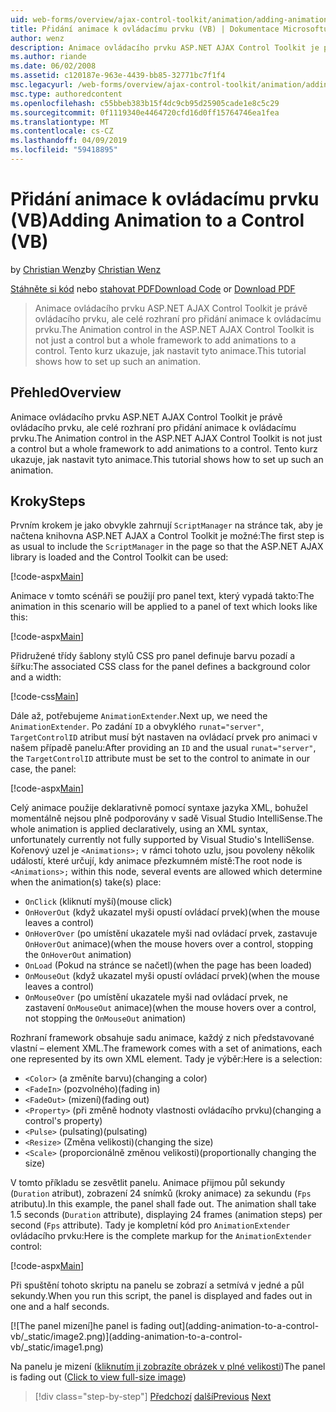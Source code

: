 ```yaml
---
uid: web-forms/overview/ajax-control-toolkit/animation/adding-animation-to-a-control-vb
title: Přidání animace k ovládacímu prvku (VB) | Dokumentace Microsoftu
author: wenz
description: Animace ovládacího prvku ASP.NET AJAX Control Toolkit je právě ovládacího prvku, ale celé rozhraní pro přidání animace k ovládacímu prvku. Tento kurz ukazuje, jak...
ms.author: riande
ms.date: 06/02/2008
ms.assetid: c120187e-963e-4439-bb85-32771bc7f1f4
msc.legacyurl: /web-forms/overview/ajax-control-toolkit/animation/adding-animation-to-a-control-vb
msc.type: authoredcontent
ms.openlocfilehash: c55bbeb383b15f4dc9cb95d25905cade1e8c5c29
ms.sourcegitcommit: 0f1119340e4464720cfd16d0ff15764746ea1fea
ms.translationtype: MT
ms.contentlocale: cs-CZ
ms.lasthandoff: 04/09/2019
ms.locfileid: "59418895"
---
```

# <a name="adding-animation-to-a-control-vb"></a><span data-ttu-id="8835d-104">Přidání animace k ovládacímu prvku (VB)</span><span class="sxs-lookup"><span data-stu-id="8835d-104">Adding Animation to a Control (VB)</span></span>

<span data-ttu-id="8835d-105">by [Christian Wenz](https://github.com/wenz)</span><span class="sxs-lookup"><span data-stu-id="8835d-105">by [Christian Wenz](https://github.com/wenz)</span></span>

<span data-ttu-id="8835d-106">[Stáhněte si kód](http://download.microsoft.com/download/f/9/a/f9a26acd-8df4-4484-8a18-199e4598f411/Animation1.vb.zip) nebo [stahovat PDF](http://download.microsoft.com/download/6/7/1/6718d452-ff89-4d3f-a90e-c74ec2d636a3/animation1VB.pdf)</span><span class="sxs-lookup"><span data-stu-id="8835d-106">[Download Code](http://download.microsoft.com/download/f/9/a/f9a26acd-8df4-4484-8a18-199e4598f411/Animation1.vb.zip) or [Download PDF](http://download.microsoft.com/download/6/7/1/6718d452-ff89-4d3f-a90e-c74ec2d636a3/animation1VB.pdf)</span></span>

> <span data-ttu-id="8835d-107">Animace ovládacího prvku ASP.NET AJAX Control Toolkit je právě ovládacího prvku, ale celé rozhraní pro přidání animace k ovládacímu prvku.</span><span class="sxs-lookup"><span data-stu-id="8835d-107">The Animation control in the ASP.NET AJAX Control Toolkit is not just a control but a whole framework to add animations to a control.</span></span> <span data-ttu-id="8835d-108">Tento kurz ukazuje, jak nastavit tyto animace.</span><span class="sxs-lookup"><span data-stu-id="8835d-108">This tutorial shows how to set up such an animation.</span></span>


## <a name="overview"></a><span data-ttu-id="8835d-109">Přehled</span><span class="sxs-lookup"><span data-stu-id="8835d-109">Overview</span></span>

<span data-ttu-id="8835d-110">Animace ovládacího prvku ASP.NET AJAX Control Toolkit je právě ovládacího prvku, ale celé rozhraní pro přidání animace k ovládacímu prvku.</span><span class="sxs-lookup"><span data-stu-id="8835d-110">The Animation control in the ASP.NET AJAX Control Toolkit is not just a control but a whole framework to add animations to a control.</span></span> <span data-ttu-id="8835d-111">Tento kurz ukazuje, jak nastavit tyto animace.</span><span class="sxs-lookup"><span data-stu-id="8835d-111">This tutorial shows how to set up such an animation.</span></span>

## <a name="steps"></a><span data-ttu-id="8835d-112">Kroky</span><span class="sxs-lookup"><span data-stu-id="8835d-112">Steps</span></span>

<span data-ttu-id="8835d-113">Prvním krokem je jako obvykle zahrnují `ScriptManager` na stránce tak, aby je načtena knihovna ASP.NET AJAX a Control Toolkit je možné:</span><span class="sxs-lookup"><span data-stu-id="8835d-113">The first step is as usual to include the `ScriptManager` in the page so that the ASP.NET AJAX library is loaded and the Control Toolkit can be used:</span></span>

[!code-aspx[Main](adding-animation-to-a-control-vb/samples/sample1.aspx)]

<span data-ttu-id="8835d-114">Animace v tomto scénáři se použijí pro panel text, který vypadá takto:</span><span class="sxs-lookup"><span data-stu-id="8835d-114">The animation in this scenario will be applied to a panel of text which looks like this:</span></span>

[!code-aspx[Main](adding-animation-to-a-control-vb/samples/sample2.aspx)]

<span data-ttu-id="8835d-115">Přidružené třídy šablony stylů CSS pro panel definuje barvu pozadí a šířku:</span><span class="sxs-lookup"><span data-stu-id="8835d-115">The associated CSS class for the panel defines a background color and a width:</span></span>

[!code-css[Main](adding-animation-to-a-control-vb/samples/sample3.css)]

<span data-ttu-id="8835d-116">Dále až, potřebujeme `AnimationExtender`.</span><span class="sxs-lookup"><span data-stu-id="8835d-116">Next up, we need the `AnimationExtender`.</span></span> <span data-ttu-id="8835d-117">Po zadání `ID` a obvyklého `runat="server"`, `TargetControlID` atribut musí být nastaven na ovládací prvek pro animaci v našem případě panelu:</span><span class="sxs-lookup"><span data-stu-id="8835d-117">After providing an `ID` and the usual `runat="server"`, the `TargetControlID` attribute must be set to the control to animate in our case, the panel:</span></span>

[!code-aspx[Main](adding-animation-to-a-control-vb/samples/sample4.aspx)]

<span data-ttu-id="8835d-118">Celý animace použije deklarativně pomocí syntaxe jazyka XML, bohužel momentálně nejsou plně podporovány v sadě Visual Studio IntelliSense.</span><span class="sxs-lookup"><span data-stu-id="8835d-118">The whole animation is applied declaratively, using an XML syntax, unfortunately currently not fully supported by Visual Studio's IntelliSense.</span></span> <span data-ttu-id="8835d-119">Kořenový uzel je `<Animations>;` v rámci tohoto uzlu, jsou povoleny několik událostí, které určují, kdy animace přezkumném místě:</span><span class="sxs-lookup"><span data-stu-id="8835d-119">The root node is `<Animations>;` within this node, several events are allowed which determine when the animation(s) take(s) place:</span></span>

- `OnClick` <span data-ttu-id="8835d-120">(kliknutí myší)</span><span class="sxs-lookup"><span data-stu-id="8835d-120">(mouse click)</span></span>
- `OnHoverOut` <span data-ttu-id="8835d-121">(když ukazatel myši opustí ovládací prvek)</span><span class="sxs-lookup"><span data-stu-id="8835d-121">(when the mouse leaves a control)</span></span>
- `OnHoverOver` <span data-ttu-id="8835d-122">(po umístění ukazatele myši nad ovládací prvek, zastavuje `OnHoverOut` animace)</span><span class="sxs-lookup"><span data-stu-id="8835d-122">(when the mouse hovers over a control, stopping the `OnHoverOut` animation)</span></span>
- `OnLoad` <span data-ttu-id="8835d-123">(Pokud na stránce se načetl)</span><span class="sxs-lookup"><span data-stu-id="8835d-123">(when the page has been loaded)</span></span>
- `OnMouseOut` <span data-ttu-id="8835d-124">(když ukazatel myši opustí ovládací prvek)</span><span class="sxs-lookup"><span data-stu-id="8835d-124">(when the mouse leaves a control)</span></span>
- `OnMouseOver` <span data-ttu-id="8835d-125">(po umístění ukazatele myši nad ovládací prvek, ne zastavení `OnMouseOut` animace)</span><span class="sxs-lookup"><span data-stu-id="8835d-125">(when the mouse hovers over a control, not stopping the `OnMouseOut` animation)</span></span>

<span data-ttu-id="8835d-126">Rozhraní framework obsahuje sadu animace, každý z nich představované vlastní – element XML.</span><span class="sxs-lookup"><span data-stu-id="8835d-126">The framework comes with a set of animations, each one represented by its own XML element.</span></span> <span data-ttu-id="8835d-127">Tady je výběr:</span><span class="sxs-lookup"><span data-stu-id="8835d-127">Here is a selection:</span></span>

- `<Color>` <span data-ttu-id="8835d-128">(a změníte barvu)</span><span class="sxs-lookup"><span data-stu-id="8835d-128">(changing a color)</span></span>
- `<FadeIn>` <span data-ttu-id="8835d-129">(pozvolného)</span><span class="sxs-lookup"><span data-stu-id="8835d-129">(fading in)</span></span>
- `<FadeOut>` <span data-ttu-id="8835d-130">(mizení)</span><span class="sxs-lookup"><span data-stu-id="8835d-130">(fading out)</span></span>
- `<Property>` <span data-ttu-id="8835d-131">(při změně hodnoty vlastnosti ovládacího prvku)</span><span class="sxs-lookup"><span data-stu-id="8835d-131">(changing a control's property)</span></span>
- `<Pulse>` <span data-ttu-id="8835d-132">(pulsating)</span><span class="sxs-lookup"><span data-stu-id="8835d-132">(pulsating)</span></span>
- `<Resize>` <span data-ttu-id="8835d-133">(Změna velikosti)</span><span class="sxs-lookup"><span data-stu-id="8835d-133">(changing the size)</span></span>
- `<Scale>` <span data-ttu-id="8835d-134">(proporcionálně změnou velikosti)</span><span class="sxs-lookup"><span data-stu-id="8835d-134">(proportionally changing the size)</span></span>

<span data-ttu-id="8835d-135">V tomto příkladu se zesvětlit panelu. Animace přijmou půl sekundy (`Duration` atribut), zobrazení 24 snímků (kroky animace) za sekundu (`Fps` atributu).</span><span class="sxs-lookup"><span data-stu-id="8835d-135">In this example, the panel shall fade out. The animation shall take 1.5 seconds (`Duration` attribute), displaying 24 frames (animation steps) per second (`Fps` attribute).</span></span> <span data-ttu-id="8835d-136">Tady je kompletní kód pro `AnimationExtender` ovládacího prvku:</span><span class="sxs-lookup"><span data-stu-id="8835d-136">Here is the complete markup for the `AnimationExtender` control:</span></span>

[!code-aspx[Main](adding-animation-to-a-control-vb/samples/sample5.aspx)]

<span data-ttu-id="8835d-137">Při spuštění tohoto skriptu na panelu se zobrazí a setmívá v jedné a půl sekundy.</span><span class="sxs-lookup"><span data-stu-id="8835d-137">When you run this script, the panel is displayed and fades out in one and a half seconds.</span></span>


[![T<span data-ttu-id="8835d-138">he panel mizení]</span><span class="sxs-lookup"><span data-stu-id="8835d-138">he panel is fading out]</span></span>(adding-animation-to-a-control-vb/_static/image2.png)](adding-animation-to-a-control-vb/_static/image1.png)

<span data-ttu-id="8835d-139">Na panelu je mizení ([kliknutím ji zobrazíte obrázek v plné velikosti](adding-animation-to-a-control-vb/_static/image3.png))</span><span class="sxs-lookup"><span data-stu-id="8835d-139">The panel is fading out ([Click to view full-size image](adding-animation-to-a-control-vb/_static/image3.png))</span></span>

> [!div class="step-by-step"]
> <span data-ttu-id="8835d-140">[Předchozí](dynamically-controlling-updatepanel-animations-cs.md)
> [další](executing-several-animations-at-the-same-time-vb.md)</span><span class="sxs-lookup"><span data-stu-id="8835d-140">[Previous](dynamically-controlling-updatepanel-animations-cs.md)
[Next](executing-several-animations-at-the-same-time-vb.md)</span></span>
